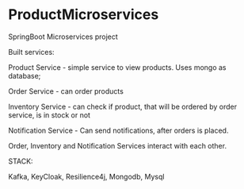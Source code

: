 # ProductMicroservices
SpringBoot Microservices project

Built services:

Product Service - simple service to view products. Uses mongo as database;

Order Service - can order products

Inventory Service - can check if product, that will be ordered by order service, is in stock or not

Notification Service - Can send notifications, after orders is placed.


Order, Inventory and Notification Services interact with each other.  


STACK: 

Kafka, 
KeyCloak,
Resilience4j,
Mongodb, Mysql



